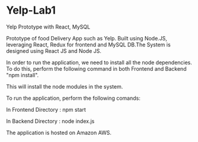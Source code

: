 # Yelp-Lab1
Yelp Prototype with React, MySQL

Prototype of food Delivery App such as Yelp. Built using Node.JS, leveraging React, Redux for frontend and MySQL DB.The System is designed using React JS and Node JS. 

In order to run the application, we need to install all the node dependencies. To do this, perform the following command in both Frontend and Backend "npm install".

This will install the node modules in the system. 

To run the application, perform the following comands:

In Frontend Directory : npm start 

In Backend Directory : node index.js

The application is hosted on Amazon AWS.
